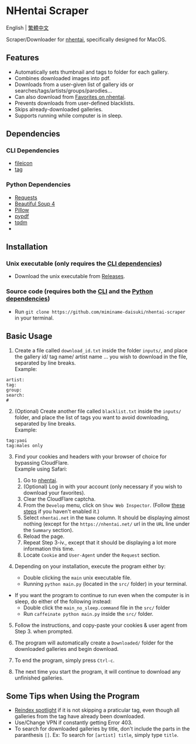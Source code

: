 # NHentai Scraper
English | [繁體中文](https://github.com/miminame-daisuki/nhentai-scraper/blob/main/README_zh-TW.md)

Scraper/Downloader for [nhentai](https://nhentai.net), specifically designed for MacOS.

## Features
- Automatically sets thumbnail and tags to folder for each gallery.
- Combines downloaded images into pdf.
- Downloads from a user-given list of gallery ids or searches/tags/artists/groups/parodies...
- Can also download from [Favorites on nhentai](https://nhentai.net/favorites/).
- Prevents downloads from user-defined blacklists.
- Skips already-downloaded galleries.
- Supports running while computer is in sleep.

## Dependencies
### CLI Dependencies
- [fileicon](https://github.com/mklement0/fileicon)
- [tag](https://github.com/jdberry/tag)

### Python Dependencies
- [Requests](https://pypi.org/project/requests/)
- [Beautiful Soup 4](https://pypi.org/project/beautifulsoup4/)
- [Pillow](https://pypi.org/project/pillow/)
- [pypdf](https://pypi.org/project/pypdf/)
- [tqdm](https://github.com/tqdm/tqdm)
-

## Installation
### Unix executable (only requires the [CLI dependencies](#cli-dependencies))
- Download the unix executable from [Releases](https://github.com/miminame-daisuki/nhentai-scraper/releases).
### Source code (requires both the [CLI](#cli-dependencies) and the [Python dependencies](#python-dependencies))
- Run `git clone https://github.com/miminame-daisuki/nhentai-scraper` in your terminal.

## Basic Usage
1. Create a file called `download_id.txt` inside the folder `inputs/`, and place the gallery id/ tag name/ artist name ... you wish to download in the file, separated by line breaks.  
Example:
```
artist:
tag:
group:
search:
#
```

2. (Optional) Create another file called `blacklist.txt` inside the `inputs/` folder, and place the list of tags you want to avoid downloading, separated by line breaks.  
Example:
```
tag:yaoi
tag:males only
```

3. Find your cookies and headers with your browser of choice for bypassing CloudFlare.  
Example using Safari:
    1. Go to [nhentai](https://nhentai.net).
    1. (Optional) Log in with your account (only necessary if you wish to download your favorites).
    1. Clear the CloudFlare captcha.
    1. From the `Develop` menu, click on `Show Web Inspector`. (Follow [these steps](https://developer.apple.com/documentation/safari-developer-tools/enabling-developer-features) if you haven't enabled it.)
    1. Select `nhentai.net` in the `Name` column. It should be displaying almost nothing (except for the `https://nhentai.net/` url in the `URL` line under the `Summary` section).
    1. Reload the page.
    1. Repeat Step 3-iv., except that it should be displaying a lot more information this time.
    1. Locate `Cookie` and `User-Agent` under the `Request` section.

4. Depending on your installation, execute the program either by:
    - Double clicking the `main` unix executable file.
    - Running `python main.py` (located in the `src/` folder) in your terminal.  

- If you want the program to continue to run even when the computer is in sleep, do either of the following instead:
    - Double click the `main_no_sleep.command` file in the `src/` folder
    - Run `caffeinate python main.py` inside the `src/` folder.

5. Follow the instructions, and copy-paste your cookies & user agent from Step 3. when prompted.

6. The program will automatically create a `Downloaded/` folder for the downloaded galleries and begin download.

7. To end the program, simply press `Ctrl-c`.

8. The next time you start the program, it will continue to download any unfinished galleries.

## Some Tips when Using the Program
- [Reindex spotlight](https://support.apple.com/en-us/102321) if it is not skipping a praticular tag, even though all galleries from the tag have already been downloaded. 
- Use/Change VPN if constantly getting Error 403.
- To search for downloaded galleries by title, don't include the parts in the paranthesis `[]`. Ex: To search for `[artist] title`, simply type `title`.
